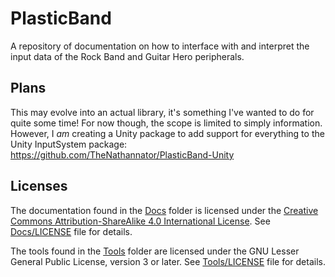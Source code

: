 # PlasticBand

A repository of documentation on how to interface with and interpret the input data of the Rock Band and Guitar Hero peripherals.

## Plans

This may evolve into an actual library, it's something I've wanted to do for quite some time! For now though, the scope is limited to simply information. However, I *am* creating a Unity package to add support for everything to the Unity InputSystem package: https://github.com/TheNathannator/PlasticBand-Unity

## Licenses

The documentation found in the [Docs](Docs/) folder is licensed under the [Creative Commons Attribution-ShareAlike 4.0 International License](https://creativecommons.org/licenses/by-sa/4.0/). See [Docs/LICENSE](Docs/LICENSE) file for details.

The tools found in the [Tools](Tools/) folder are licensed under the GNU Lesser General Public License, version 3 or later. See [Tools/LICENSE](Tools/LICENSE) file for details.
